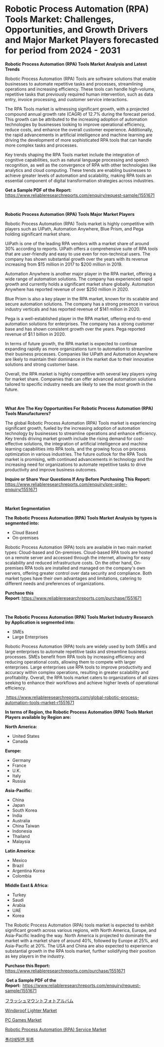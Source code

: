 <p><h1>Robotic Process Automation (RPA) Tools Market: Challenges, Opportunities, and Growth Drivers and Major Market Players forecasted for period from 2024 - 2031</h1></p><p><strong>Robotic Process Automation (RPA) Tools Market Analysis and Latest Trends</strong></p>
<p><p>Robotic Process Automation (RPA) Tools are software solutions that enable businesses to automate repetitive tasks and processes, streamlining operations and increasing efficiency. These tools can handle high-volume, repetitive tasks that previously required human intervention, such as data entry, invoice processing, and customer service interactions.</p><p>The RPA Tools market is witnessing significant growth, with a projected compound annual growth rate (CAGR) of 12.7% during the forecast period. This growth can be attributed to the increasing adoption of automation technologies by businesses looking to improve operational efficiency, reduce costs, and enhance the overall customer experience. Additionally, the rapid advancements in artificial intelligence and machine learning are driving the development of more sophisticated RPA tools that can handle more complex tasks and processes.</p><p>Key trends shaping the RPA Tools market include the integration of cognitive capabilities, such as natural language processing and speech recognition, as well as the convergence of RPA with other technologies like analytics and cloud computing. These trends are enabling businesses to achieve greater levels of automation and scalability, making RPA tools an essential component of digital transformation strategies across industries.</p></p>
<p><strong>Get a Sample PDF of the Report:&nbsp;</strong> <a href="https://www.reliableresearchreports.com/enquiry/request-sample/1551671">https://www.reliableresearchreports.com/enquiry/request-sample/1551671</a></p>
<p>&nbsp;</p>
<p><strong>Robotic Process Automation (RPA) Tools Major Market Players</strong></p>
<p><p>Robotic Process Automation (RPA) Tools market is highly competitive with players such as UiPath, Automation Anywhere, Blue Prism, and Pega holding significant market share. </p><p>UiPath is one of the leading RPA vendors with a market share of around 30% according to reports. UiPath offers a comprehensive suite of RPA tools that are user-friendly and easy to use even for non-technical users. The company has shown substantial growth over the years with its revenue increasing from $15 million in 2017 to $200 million in 2019.</p><p>Automation Anywhere is another major player in the RPA market, offering a wide range of automation solutions. The company has experienced rapid growth and currently holds a significant market share globally. Automation Anywhere has reported revenue of over $250 million in 2020.</p><p>Blue Prism is also a key player in the RPA market, known for its scalable and secure automation solutions. The company has a strong presence in various industry verticals and has reported revenue of $141 million in 2020.</p><p>Pega is a well-established player in the RPA market, offering end-to-end automation solutions for enterprises. The company has a strong customer base and has shown consistent growth over the years. Pega reported revenue of $1.1 billion in 2020.</p><p>In terms of future growth, the RPA market is expected to continue expanding rapidly as more organizations turn to automation to streamline their business processes. Companies like UiPath and Automation Anywhere are likely to maintain their dominance in the market due to their innovative solutions and strong customer base.</p><p>Overall, the RPA market is highly competitive with several key players vying for market share. Companies that can offer advanced automation solutions tailored to specific industry needs are likely to see the most growth in the future.</p></p>
<p>&nbsp;</p>
<p><strong>What Are The Key Opportunities For Robotic Process Automation (RPA) Tools Manufacturers?</strong></p>
<p><p>The global Robotic Process Automation (RPA) Tools market is experiencing significant growth, fueled by the increasing adoption of automation technology by businesses to streamline operations and enhance efficiency. Key trends driving market growth include the rising demand for cost-effective solutions, the integration of artificial intelligence and machine learning capabilities into RPA tools, and the growing focus on process optimization in various industries. The future outlook for the RPA Tools market is promising, with continued advancements in technology and the increasing need for organizations to automate repetitive tasks to drive productivity and improve business outcomes.</p></p>
<p><strong>Inquire or Share Your Questions If Any Before Purchasing This Report:</strong> <a href="https://www.reliableresearchreports.com/enquiry/pre-order-enquiry/1551671">https://www.reliableresearchreports.com/enquiry/pre-order-enquiry/1551671</a></p>
<p>&nbsp;</p>
<p><strong>Market Segmentation</strong></p>
<p><strong>The Robotic Process Automation (RPA) Tools Market Analysis by types is segmented into:</strong></p>
<p><ul><li>Cloud Based</li><li>On-premises</li></ul></p>
<p><p>Robotic Process Automation (RPA) tools are available in two main market types: Cloud-based and On-premises. Cloud-based RPA tools are hosted on a remote server and accessed through the internet, allowing for easy scalability and reduced infrastructure costs. On the other hand, On-premises RPA tools are installed and managed on the company's own servers, offering greater control over data security and compliance. Both market types have their own advantages and limitations, catering to different needs and preferences of organizations.</p></p>
<p><strong>Purchase this Report:&nbsp;</strong><a href="https://www.reliableresearchreports.com/purchase/1551671">https://www.reliableresearchreports.com/purchase/1551671</a></p>
<p>&nbsp;</p>
<p><strong>The Robotic Process Automation (RPA) Tools Market Industry Research by Application is segmented into:</strong></p>
<p><ul><li>SMEs</li><li>Large Enterprises</li></ul></p>
<p><p>Robotic Process Automation (RPA) tools are widely used by both SMEs and large enterprises to automate repetitive tasks and streamline business processes. SMEs benefit from RPA tools by increasing efficiency and reducing operational costs, allowing them to compete with larger enterprises. Large enterprises use RPA tools to improve productivity and accuracy within complex operations, resulting in greater scalability and profitability. Overall, the RPA tools market caters to organizations of all sizes seeking to enhance their workflows and achieve higher levels of operational efficiency.</p></p>
<p><a href="https://www.reliableresearchreports.com/global-robotic-process-automation-tools-market-r1551671">&nbsp;https://www.reliableresearchreports.com/global-robotic-process-automation-tools-market-r1551671</a></p>
<p><strong>In terms of Region, the Robotic Process Automation (RPA) Tools Market Players available by Region are:</strong></p>
<p>
    <p> <strong> North America: </strong>
        <ul>
            <li>United States</li>
            <li>Canada</li>
        </ul>
        </p> 
    <p> <strong> Europe: </strong>
        <ul>
            <li>Germany</li>
            <li>France</li>
            <li>U.K.</li>
            <li>Italy</li>
            <li>Russia</li>
        </ul>
        </p> 
    <p> <strong> Asia-Pacific: </strong>
        <ul>
            <li>China</li>
            <li>Japan</li>
            <li>South Korea</li>
            <li>India</li>
            <li>Australia</li>
            <li>China Taiwan</li>
            <li>Indonesia</li>
            <li>Thailand</li>
            <li>Malaysia</li>
        </ul>
        </p> 
    <p> <strong> Latin America: </strong>
        <ul>
            <li>Mexico</li>
            <li>Brazil</li>
            <li>Argentina Korea</li>
            <li>Colombia</li>
        </ul>
        </p> 
    <p> <strong> Middle East & Africa: </strong>
        <ul>
            <li>Turkey</li>
            <li>Saudi</li>
            <li>Arabia</li>
            <li>UAE</li>
            <li>Korea</li>
        </ul>
    </p>
    </p>
<p><p>The Robotic Process Automation (RPA) tools market is expected to exhibit significant growth across various regions, with North America, Europe, and Asia-Pacific leading the way. North America is projected to dominate the market with a market share of around 40%, followed by Europe at 25%, and Asia-Pacific at 20%. The USA and China are also expected to experience substantial growth in the RPA tools market, further solidifying their position as key players in the industry.</p></p>
<p><strong>Purchase this Report: </strong><a href="https://www.reliableresearchreports.com/purchase/1551671">https://www.reliableresearchreports.com/purchase/1551671</a></p>
<p>&nbsp;<strong>Get a Sample PDF of the Report:&nbsp;&nbsp;</strong><a href="https://www.reliableresearchreports.com/enquiry/request-sample/1551671">https://www.reliableresearchreports.com/enquiry/request-sample/1551671</a></p>
<p><strong></strong></p>
<p><p><a href="https://github.com/VinceMarvin1/Market-Research-Report-List-1/blob/main/712939661758.md">フラッシュマウントフォトアルバム</a></p><p><a href="https://issuu.com/reportprime-2/docs/windproof-lighter-market-size-2030.pptx">Windproof Lighter Market</a></p><p><a href="https://www.linkedin.com/pulse/pc-games-market-report-reveals-latest-trends-growth-opportunities-aeksf?trackingId=r%2BnDABHeRVLQEXHY6zRDcw%3D%3D">PC Games Market</a></p><p><a href="https://github.com/IzaiahBartell/Market-Research-Report-List-1/blob/main/robotic-process-automation-rpa-service-market.md">Robotic Process Automation (RPA) Service Market</a></p><p><a href="https://github.com/lkwggful07722/Market-Research-Report-List-2/blob/main/383417060969.md">폴리에틸렌 필름</a></p></p>